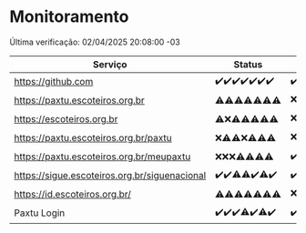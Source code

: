 # Monitoramento

Última verificação: 02/04/2025 20:08:00 -03

|Serviço|Status|Últimas 24h|
|---|---|---|
|https://github.com|<span title="2025-03-26: OK=23">✔️</span><span title="2025-03-27: OK=23">✔️</span><span title="2025-03-28: OK=23">✔️</span><span title="2025-03-29: OK=23">✔️</span><span title="2025-03-30: OK=23">✔️</span><span title="2025-03-31: OK=23">✔️</span><span title="2025-04-01: OK=22">✔️</span>|<span title="01/04/2025 20:08:00 -03 : 200">✔️</span><span title="01/04/2025 21:44:00 -03 : 200">✔️</span><span title="01/04/2025 23:20:00 -03 : 200">✔️</span><span title="02/04/2025 00:26:00 -03 : 200">✔️</span><span title="02/04/2025 01:11:00 -03 : 200">✔️</span><span title="02/04/2025 02:09:00 -03 : 200">✔️</span><span title="02/04/2025 03:13:00 -03 : 200">✔️</span><span title="02/04/2025 04:09:00 -03 : 200">✔️</span><span title="02/04/2025 05:12:00 -03 : 200">✔️</span><span title="02/04/2025 06:09:00 -03 : 200">✔️</span><span title="02/04/2025 07:09:00 -03 : 200">✔️</span><span title="02/04/2025 08:07:00 -03 : 200">✔️</span><span title="02/04/2025 09:16:00 -03 : 200">✔️</span><span title="02/04/2025 10:20:00 -03 : 200">✔️</span><span title="02/04/2025 11:08:00 -03 : 200">✔️</span><span title="02/04/2025 12:09:00 -03 : 200">✔️</span><span title="02/04/2025 13:11:00 -03 : 200">✔️</span><span title="02/04/2025 14:07:00 -03 : 200">✔️</span><span title="02/04/2025 15:12:00 -03 : 200">✔️</span><span title="02/04/2025 16:07:00 -03 : 200">✔️</span><span title="02/04/2025 17:09:00 -03 : 200">✔️</span><span title="02/04/2025 18:08:00 -03 : 200">✔️</span><span title="02/04/2025 19:08:00 -03 : 200">✔️</span><span title="02/04/2025 20:08:00 -03 : 200">✔️</span>|
|https://paxtu.escoteiros.org.br|<span title="2025-03-26: OK=2, Falhas=21">⚠️</span><span title="2025-03-27: OK=8, Falhas=15">⚠️</span><span title="2025-03-28: OK=2, Falhas=21">⚠️</span><span title="2025-03-29: OK=3, Falhas=20">⚠️</span><span title="2025-03-30: OK=5, Falhas=18">⚠️</span><span title="2025-03-31: OK=4, Falhas=19">⚠️</span><span title="2025-04-01: OK=3, Falhas=19">⚠️</span>|<span title="01/04/2025 20:08:00 -03 : 403">❌</span><span title="01/04/2025 21:44:00 -03 : 200">✔️</span><span title="01/04/2025 23:20:00 -03 : 403">❌</span><span title="02/04/2025 00:26:00 -03 : 200">✔️</span><span title="02/04/2025 01:11:00 -03 : 403">❌</span><span title="02/04/2025 02:09:00 -03 : 200">✔️</span><span title="02/04/2025 03:13:00 -03 : 403">❌</span><span title="02/04/2025 04:09:00 -03 : 403">❌</span><span title="02/04/2025 05:12:00 -03 : 403">❌</span><span title="02/04/2025 06:09:00 -03 : 403">❌</span><span title="02/04/2025 07:09:00 -03 : 403">❌</span><span title="02/04/2025 08:07:00 -03 : 403">❌</span><span title="02/04/2025 09:16:00 -03 : 0">❌</span><span title="02/04/2025 10:20:00 -03 : 403">❌</span><span title="02/04/2025 11:08:00 -03 : 200">✔️</span><span title="02/04/2025 12:09:00 -03 : 200">✔️</span><span title="02/04/2025 13:11:00 -03 : 200">✔️</span><span title="02/04/2025 14:07:00 -03 : 200">✔️</span><span title="02/04/2025 15:12:00 -03 : 200">✔️</span><span title="02/04/2025 16:07:00 -03 : 200">✔️</span><span title="02/04/2025 17:09:00 -03 : 403">❌</span><span title="02/04/2025 18:08:00 -03 : 200">✔️</span><span title="02/04/2025 19:08:00 -03 : 200">✔️</span><span title="02/04/2025 20:08:00 -03 : 403">❌</span>|
|https://escoteiros.org.br|<span title="2025-03-26: OK=1, Falhas=22">⚠️</span><span title="2025-03-27: Falhas=23">❌</span><span title="2025-03-28: OK=1, Falhas=22">⚠️</span><span title="2025-03-29: OK=1, Falhas=22">⚠️</span><span title="2025-03-30: OK=1, Falhas=22">⚠️</span><span title="2025-03-31: OK=5, Falhas=18">⚠️</span><span title="2025-04-01: OK=2, Falhas=20">⚠️</span>|<span title="01/04/2025 20:08:00 -03 : 403">❌</span><span title="01/04/2025 21:44:00 -03 : 403">❌</span><span title="01/04/2025 23:20:00 -03 : 200">✔️</span><span title="02/04/2025 00:26:00 -03 : 403">❌</span><span title="02/04/2025 01:11:00 -03 : 200">✔️</span><span title="02/04/2025 02:09:00 -03 : 200">✔️</span><span title="02/04/2025 03:13:00 -03 : 403">❌</span><span title="02/04/2025 04:09:00 -03 : 403">❌</span><span title="02/04/2025 05:12:00 -03 : 403">❌</span><span title="02/04/2025 06:09:00 -03 : 403">❌</span><span title="02/04/2025 07:09:00 -03 : 403">❌</span><span title="02/04/2025 08:07:00 -03 : 200">✔️</span><span title="02/04/2025 09:17:00 -03 : 200">✔️</span><span title="02/04/2025 10:20:00 -03 : 403">❌</span><span title="02/04/2025 11:08:00 -03 : 200">✔️</span><span title="02/04/2025 12:09:00 -03 : 403">❌</span><span title="02/04/2025 13:11:00 -03 : 403">❌</span><span title="02/04/2025 14:07:00 -03 : 403">❌</span><span title="02/04/2025 15:12:00 -03 : 403">❌</span><span title="02/04/2025 16:07:00 -03 : 200">✔️</span><span title="02/04/2025 17:09:00 -03 : 200">✔️</span><span title="02/04/2025 18:08:00 -03 : 403">❌</span><span title="02/04/2025 19:08:00 -03 : 403">❌</span><span title="02/04/2025 20:08:00 -03 : 403">❌</span>|
|https://paxtu.escoteiros.org.br/paxtu|<span title="2025-03-26: Falhas=23">❌</span><span title="2025-03-27: OK=2, Falhas=21">⚠️</span><span title="2025-03-28: OK=2, Falhas=21">⚠️</span><span title="2025-03-29: Falhas=23">❌</span><span title="2025-03-30: OK=1, Falhas=22">⚠️</span><span title="2025-03-31: OK=3, Falhas=20">⚠️</span><span title="2025-04-01: OK=9, Falhas=13">⚠️</span>|<span title="01/04/2025 20:08:00 -03 : 403">❌</span><span title="01/04/2025 21:44:00 -03 : 403">❌</span><span title="01/04/2025 23:20:00 -03 : 403">❌</span><span title="02/04/2025 00:26:00 -03 : 403">❌</span><span title="02/04/2025 01:11:00 -03 : 403">❌</span><span title="02/04/2025 02:09:00 -03 : 403">❌</span><span title="02/04/2025 03:13:00 -03 : 403">❌</span><span title="02/04/2025 04:09:00 -03 : 200">✔️</span><span title="02/04/2025 05:12:00 -03 : 403">❌</span><span title="02/04/2025 06:09:00 -03 : 403">❌</span><span title="02/04/2025 07:09:00 -03 : 200">✔️</span><span title="02/04/2025 08:07:00 -03 : 403">❌</span><span title="02/04/2025 09:17:00 -03 : 0">❌</span><span title="02/04/2025 10:20:00 -03 : 403">❌</span><span title="02/04/2025 11:08:00 -03 : 403">❌</span><span title="02/04/2025 12:09:00 -03 : 403">❌</span><span title="02/04/2025 13:11:00 -03 : 403">❌</span><span title="02/04/2025 14:07:00 -03 : 403">❌</span><span title="02/04/2025 15:12:00 -03 : 403">❌</span><span title="02/04/2025 16:07:00 -03 : 403">❌</span><span title="02/04/2025 17:09:00 -03 : 403">❌</span><span title="02/04/2025 18:08:00 -03 : 403">❌</span><span title="02/04/2025 19:08:00 -03 : 403">❌</span><span title="02/04/2025 20:08:00 -03 : 200">✔️</span>|
|https://paxtu.escoteiros.org.br/meupaxtu|<span title="2025-03-26: Falhas=23">❌</span><span title="2025-03-27: Falhas=23">❌</span><span title="2025-03-28: Falhas=23">❌</span><span title="2025-03-29: OK=1, Falhas=22">⚠️</span><span title="2025-03-30: OK=1, Falhas=22">⚠️</span><span title="2025-03-31: OK=2, Falhas=21">⚠️</span><span title="2025-04-01: OK=3, Falhas=19">⚠️</span>|<span title="01/04/2025 20:08:00 -03 : 200">✔️</span><span title="01/04/2025 21:44:00 -03 : 403">❌</span><span title="01/04/2025 23:20:00 -03 : 200">✔️</span><span title="02/04/2025 00:26:00 -03 : 403">❌</span><span title="02/04/2025 01:11:00 -03 : 403">❌</span><span title="02/04/2025 02:09:00 -03 : 403">❌</span><span title="02/04/2025 03:13:00 -03 : 200">✔️</span><span title="02/04/2025 04:09:00 -03 : 403">❌</span><span title="02/04/2025 05:12:00 -03 : 403">❌</span><span title="02/04/2025 06:09:00 -03 : 403">❌</span><span title="02/04/2025 07:09:00 -03 : 403">❌</span><span title="02/04/2025 08:07:00 -03 : 200">✔️</span><span title="02/04/2025 09:17:00 -03 : 403">❌</span><span title="02/04/2025 10:20:00 -03 : 403">❌</span><span title="02/04/2025 11:08:00 -03 : 403">❌</span><span title="02/04/2025 12:09:00 -03 : 200">✔️</span><span title="02/04/2025 13:11:00 -03 : 200">✔️</span><span title="02/04/2025 14:07:00 -03 : 403">❌</span><span title="02/04/2025 15:12:00 -03 : 403">❌</span><span title="02/04/2025 16:07:00 -03 : 403">❌</span><span title="02/04/2025 17:09:00 -03 : 403">❌</span><span title="02/04/2025 18:08:00 -03 : 403">❌</span><span title="02/04/2025 19:08:00 -03 : 403">❌</span><span title="02/04/2025 20:08:00 -03 : 403">❌</span>|
|https://sigue.escoteiros.org.br/siguenacional|<span title="2025-03-26: OK=23">✔️</span><span title="2025-03-27: OK=23">✔️</span><span title="2025-03-28: OK=22, Falhas=1">⚠️</span><span title="2025-03-29: OK=22, Falhas=1">⚠️</span><span title="2025-03-30: OK=23">✔️</span><span title="2025-03-31: OK=22, Falhas=1">⚠️</span><span title="2025-04-01: OK=22">✔️</span>|<span title="01/04/2025 20:08:00 -03 : 200">✔️</span><span title="01/04/2025 21:44:00 -03 : 200">✔️</span><span title="01/04/2025 23:20:00 -03 : 200">✔️</span><span title="02/04/2025 00:26:00 -03 : 200">✔️</span><span title="02/04/2025 01:11:00 -03 : 200">✔️</span><span title="02/04/2025 02:09:00 -03 : 200">✔️</span><span title="02/04/2025 03:13:00 -03 : 200">✔️</span><span title="02/04/2025 04:09:00 -03 : 200">✔️</span><span title="02/04/2025 05:12:00 -03 : 200">✔️</span><span title="02/04/2025 06:09:00 -03 : 200">✔️</span><span title="02/04/2025 07:09:00 -03 : 200">✔️</span><span title="02/04/2025 08:07:00 -03 : 200">✔️</span><span title="02/04/2025 09:17:00 -03 : 0">❌</span><span title="02/04/2025 10:20:00 -03 : 200">✔️</span><span title="02/04/2025 11:08:00 -03 : 200">✔️</span><span title="02/04/2025 12:09:00 -03 : 200">✔️</span><span title="02/04/2025 13:11:00 -03 : 200">✔️</span><span title="02/04/2025 14:07:00 -03 : 200">✔️</span><span title="02/04/2025 15:12:00 -03 : 200">✔️</span><span title="02/04/2025 16:07:00 -03 : 200">✔️</span><span title="02/04/2025 17:09:00 -03 : 200">✔️</span><span title="02/04/2025 18:08:00 -03 : 200">✔️</span><span title="02/04/2025 19:08:00 -03 : 200">✔️</span><span title="02/04/2025 20:08:00 -03 : 200">✔️</span>|
|https://id.escoteiros.org.br/|<span title="2025-03-26: OK=2, Falhas=21">⚠️</span><span title="2025-03-27: OK=7, Falhas=16">⚠️</span><span title="2025-03-28: OK=6, Falhas=17">⚠️</span><span title="2025-03-29: OK=4, Falhas=19">⚠️</span><span title="2025-03-30: OK=4, Falhas=19">⚠️</span><span title="2025-03-31: OK=5, Falhas=18">⚠️</span><span title="2025-04-01: OK=9, Falhas=13">⚠️</span>|<span title="01/04/2025 20:08:00 -03 : 403">❌</span><span title="01/04/2025 21:44:00 -03 : 403">❌</span><span title="01/04/2025 23:20:00 -03 : 403">❌</span><span title="02/04/2025 00:26:00 -03 : 403">❌</span><span title="02/04/2025 01:11:00 -03 : 403">❌</span><span title="02/04/2025 02:09:00 -03 : 200">✔️</span><span title="02/04/2025 03:13:00 -03 : 200">✔️</span><span title="02/04/2025 04:09:00 -03 : 403">❌</span><span title="02/04/2025 05:12:00 -03 : 403">❌</span><span title="02/04/2025 06:09:00 -03 : 403">❌</span><span title="02/04/2025 07:09:00 -03 : 200">✔️</span><span title="02/04/2025 08:07:00 -03 : 200">✔️</span><span title="02/04/2025 09:17:00 -03 : 200">✔️</span><span title="02/04/2025 10:20:00 -03 : 200">✔️</span><span title="02/04/2025 11:08:00 -03 : 403">❌</span><span title="02/04/2025 12:09:00 -03 : 200">✔️</span><span title="02/04/2025 13:11:00 -03 : 403">❌</span><span title="02/04/2025 14:07:00 -03 : 403">❌</span><span title="02/04/2025 15:12:00 -03 : 200">✔️</span><span title="02/04/2025 16:07:00 -03 : 200">✔️</span><span title="02/04/2025 17:09:00 -03 : 200">✔️</span><span title="02/04/2025 18:08:00 -03 : 200">✔️</span><span title="02/04/2025 19:08:00 -03 : 403">❌</span><span title="02/04/2025 20:08:00 -03 : 403">❌</span>|
|Paxtu Login|<span title="2025-03-26: OK=23">✔️</span><span title="2025-03-27: OK=23">✔️</span><span title="2025-03-28: OK=23">✔️</span><span title="2025-03-29: OK=22, Falhas=1">⚠️</span><span title="2025-03-30: OK=23">✔️</span><span title="2025-03-31: OK=22, Falhas=1">⚠️</span><span title="2025-04-01: OK=22">✔️</span>|<span title="01/04/2025 20:08:00 -03 : 200">✔️</span><span title="01/04/2025 21:44:00 -03 : 200">✔️</span><span title="01/04/2025 23:20:00 -03 : 200">✔️</span><span title="02/04/2025 00:26:00 -03 : 200">✔️</span><span title="02/04/2025 01:11:00 -03 : 200">✔️</span><span title="02/04/2025 02:09:00 -03 : 200">✔️</span><span title="02/04/2025 03:13:00 -03 : 200">✔️</span><span title="02/04/2025 04:09:00 -03 : 200">✔️</span><span title="02/04/2025 05:12:00 -03 : 200">✔️</span><span title="02/04/2025 06:09:00 -03 : 200">✔️</span><span title="02/04/2025 07:09:00 -03 : 200">✔️</span><span title="02/04/2025 08:07:00 -03 : 200">✔️</span><span title="02/04/2025 09:17:00 -03 : 504">❌</span><span title="02/04/2025 10:20:00 -03 : 200">✔️</span><span title="02/04/2025 11:08:00 -03 : 200">✔️</span><span title="02/04/2025 12:09:00 -03 : 200">✔️</span><span title="02/04/2025 13:11:00 -03 : 200">✔️</span><span title="02/04/2025 14:07:00 -03 : 200">✔️</span><span title="02/04/2025 15:12:00 -03 : 200">✔️</span><span title="02/04/2025 16:07:00 -03 : 200">✔️</span><span title="02/04/2025 17:09:00 -03 : 200">✔️</span><span title="02/04/2025 18:08:00 -03 : 200">✔️</span><span title="02/04/2025 19:08:00 -03 : 200">✔️</span><span title="02/04/2025 20:08:00 -03 : 200">✔️</span>|
